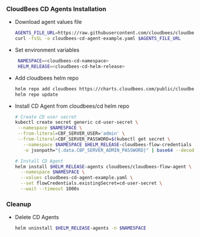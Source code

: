 ### CloudBees CD Agents Installation
- Download agent values file
    ```bash
    AGENTS_FILE_URL=https://raw.githubusercontent.com/cloudbees/cloudbees-examples/master/cloudbees-cd/kubernetes/cloudbees-cd-agent-example.yaml
    curl -fsSL -o cloudbees-cd-agent-example.yaml $AGENTS_FILE_URL
  ```
- Set environment variables
    ```bash
     NAMESPACE=<cloudbees-cd-namespace>
     HELM_RELEASE=<cloudbees-cd-helm-release>
    ```

- Add cloudbees helm repo
  ```bash
  helm repo add cloudbees https://charts.cloudbees.com/public/cloudbees
  helm repo update  
  ```

- Install CD Agent from cloudbees/cd helm repo
  ```bash
  # Create CD user secret
  kubectl create secret generic cd-user-secret \
   --namespace $NAMESPACE \
   --from-literal=CBF_SERVER_USER='admin' \
   --from-literal=CBF_SERVER_PASSWORD=$(kubectl get secret \
     --namespace $NAMESPACE $HELM_RELEASE-cloudbees-flow-credentials \
     -o jsonpath="{.data.CBF_SERVER_ADMIN_PASSWORD}" | base64 --decode)
  
  # Install CD Agent
  helm install $HELM_RELEASE-agents cloudbees/cloudbees-flow-agent \
    --namespace $NAMESPACE \
    --values cloudbees-cd-agent-example.yaml \
    --set flowCredentials.existingSecret=cd-user-secret \
    --wait --timeout 1000s
  ```  

### Cleanup
- Delete CD Agents
    ```bash
    helm uninstall $HELM_RELEASE-agents -n $NAMESPACE
  ```  